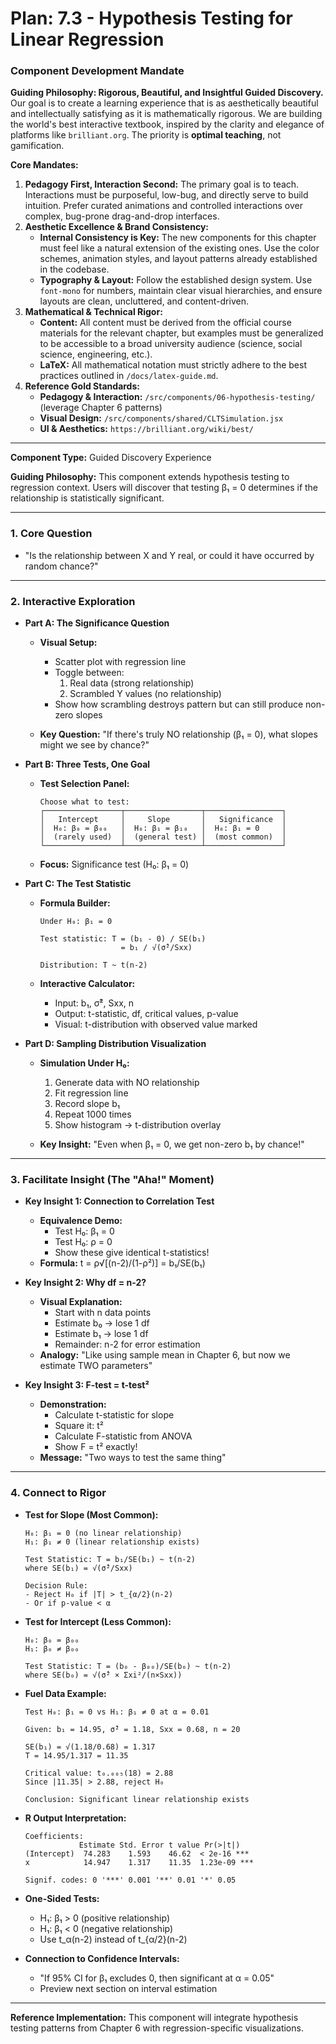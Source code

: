 # Plan: 7.3 - Hypothesis Testing for Linear Regression

### **Component Development Mandate**

**Guiding Philosophy: Rigorous, Beautiful, and Insightful Guided Discovery.**
Our goal is to create a learning experience that is as aesthetically beautiful and intellectually satisfying as it is mathematically rigorous. We are building the world's best interactive textbook, inspired by the clarity and elegance of platforms like `brilliant.org`. The priority is **optimal teaching**, not gamification.

**Core Mandates:**
1.  **Pedagogy First, Interaction Second:** The primary goal is to teach. Interactions must be purposeful, low-bug, and directly serve to build intuition. Prefer curated animations and controlled interactions over complex, bug-prone drag-and-drop interfaces.
2.  **Aesthetic Excellence & Brand Consistency:**
    *   **Internal Consistency is Key:** The new components for this chapter must feel like a natural extension of the existing ones. Use the color schemes, animation styles, and layout patterns already established in the codebase.
    *   **Typography & Layout:** Follow the established design system. Use `font-mono` for numbers, maintain clear visual hierarchies, and ensure layouts are clean, uncluttered, and content-driven.
3.  **Mathematical & Technical Rigor:**
    *   **Content:** All content must be derived from the official course materials for the relevant chapter, but examples must be generalized to be accessible to a broad university audience (science, social science, engineering, etc.).
    *   **LaTeX:** All mathematical notation must strictly adhere to the best practices outlined in `/docs/latex-guide.md`.
4.  **Reference Gold Standards:**
    *   **Pedagogy & Interaction:** `/src/components/06-hypothesis-testing/` (leverage Chapter 6 patterns)
    *   **Visual Design:** `/src/components/shared/CLTSimulation.jsx`
    *   **UI & Aesthetics:** `https://brilliant.org/wiki/best/`

---

**Component Type:** Guided Discovery Experience

**Guiding Philosophy:** This component extends hypothesis testing to regression context. Users will discover that testing β₁ = 0 determines if the relationship is statistically significant.

---

### 1. Core Question

*   "Is the relationship between X and Y real, or could it have occurred by random chance?"

---

### 2. Interactive Exploration

*   **Part A: The Significance Question**
    *   **Visual Setup:**
        - Scatter plot with regression line
        - Toggle between:
          1. Real data (strong relationship)
          2. Scrambled Y values (no relationship)
        - Show how scrambling destroys pattern but can still produce non-zero slopes
    
    *   **Key Question:** "If there's truly NO relationship (β₁ = 0), what slopes might we see by chance?"

*   **Part B: Three Tests, One Goal**
    *   **Test Selection Panel:**
        ```
        Choose what to test:
        ┌─────────────────┬─────────────────┬─────────────────┐
        │   Intercept     │     Slope       │   Significance  │
        │  H₀: β₀ = β₀₀   │  H₀: β₁ = β₁₀   │  H₀: β₁ = 0     │
        │  (rarely used)  │  (general test) │  (most common)  │
        └─────────────────┴─────────────────┴─────────────────┘
        ```
    
    *   **Focus:** Significance test (H₀: β₁ = 0)

*   **Part C: The Test Statistic**
    *   **Formula Builder:**
        ```
        Under H₀: β₁ = 0
        
        Test statistic: T = (b₁ - 0) / SE(b₁)
                          = b₁ / √(σ̂²/Sxx)
        
        Distribution: T ~ t(n-2)
        ```
    
    *   **Interactive Calculator:**
        - Input: b₁, σ̂², Sxx, n
        - Output: t-statistic, df, critical values, p-value
        - Visual: t-distribution with observed value marked

*   **Part D: Sampling Distribution Visualization**
    *   **Simulation Under H₀:**
        1. Generate data with NO relationship
        2. Fit regression line
        3. Record slope b₁
        4. Repeat 1000 times
        5. Show histogram → t-distribution overlay
    
    *   **Key Insight:** "Even when β₁ = 0, we get non-zero b₁ by chance!"

---

### 3. Facilitate Insight (The "Aha!" Moment)

*   **Key Insight 1: Connection to Correlation Test**
    *   **Equivalence Demo:**
        - Test H₀: β₁ = 0 
        - Test H₀: ρ = 0
        - Show these give identical t-statistics!
    *   **Formula:** t = ρ√[(n-2)/(1-ρ²)] = b₁/SE(b₁)

*   **Key Insight 2: Why df = n-2?**
    *   **Visual Explanation:**
        - Start with n data points
        - Estimate b₀ → lose 1 df
        - Estimate b₁ → lose 1 df
        - Remainder: n-2 for error estimation
    *   **Analogy:** "Like using sample mean in Chapter 6, but now we estimate TWO parameters"

*   **Key Insight 3: F-test = t-test²**
    *   **Demonstration:**
        - Calculate t-statistic for slope
        - Square it: t²
        - Calculate F-statistic from ANOVA
        - Show F = t² exactly!
    *   **Message:** "Two ways to test the same thing"

---

### 4. Connect to Rigor

*   **Test for Slope (Most Common):**
    ```
    H₀: β₁ = 0 (no linear relationship)
    H₁: β₁ ≠ 0 (linear relationship exists)
    
    Test Statistic: T = b₁/SE(b₁) ~ t(n-2)
    where SE(b₁) = √(σ̂²/Sxx)
    
    Decision Rule:
    - Reject H₀ if |T| > t_{α/2}(n-2)
    - Or if p-value < α
    ```

*   **Test for Intercept (Less Common):**
    ```
    H₀: β₀ = β₀₀
    H₁: β₀ ≠ β₀₀
    
    Test Statistic: T = (b₀ - β₀₀)/SE(b₀) ~ t(n-2)
    where SE(b₀) = √(σ̂² × Σxi²/(n×Sxx))
    ```

*   **Fuel Data Example:**
    ```
    Test H₀: β₁ = 0 vs H₁: β₁ ≠ 0 at α = 0.01
    
    Given: b₁ = 14.95, σ̂² = 1.18, Sxx = 0.68, n = 20
    
    SE(b₁) = √(1.18/0.68) = 1.317
    T = 14.95/1.317 = 11.35
    
    Critical value: t₀.₀₀₅(18) = 2.88
    Since |11.35| > 2.88, reject H₀
    
    Conclusion: Significant linear relationship exists
    ```

*   **R Output Interpretation:**
    ```
    Coefficients:
                Estimate Std. Error t value Pr(>|t|)    
    (Intercept)  74.283    1.593    46.62  < 2e-16 ***
    x            14.947    1.317    11.35  1.23e-09 ***
    
    Signif. codes: 0 '***' 0.001 '**' 0.01 '*' 0.05
    ```

*   **One-Sided Tests:**
    - H₁: β₁ > 0 (positive relationship)
    - H₁: β₁ < 0 (negative relationship)
    - Use t_α(n-2) instead of t_{α/2}(n-2)

*   **Connection to Confidence Intervals:**
    - "If 95% CI for β₁ excludes 0, then significant at α = 0.05"
    - Preview next section on interval estimation

---

**Reference Implementation:** This component will integrate hypothesis testing patterns from Chapter 6 with regression-specific visualizations.